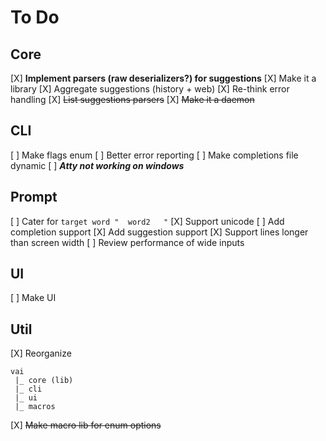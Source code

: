 # To Do

## Core
  [X] **Implement parsers (raw deserializers?) for suggestions**
  [X] Make it a library
  [X] Aggregate suggestions (history + web)
  [X] Re-think error handling
  [X] ~~List suggestions parsers~~
  [X] ~~Make it a daemon~~

## CLI
  [ ] Make flags enum
  [ ] Better error reporting
  [ ] Make completions file dynamic
  [ ] ***Atty not working on windows***

## Prompt
  [ ] Cater for `target word "  word2   "`
  [X] Support unicode
  [ ] Add completion support
  [X] Add suggestion support
  [X] Support lines longer than screen width
  [ ] Review performance of wide inputs

## UI
  [ ] Make UI

## Util
  [X] Reorganize
```
vai
 |_ core (lib)
 |_ cli
 |_ ui
 |_ macros
```
  [X] ~~Make macro lib for enum options~~
